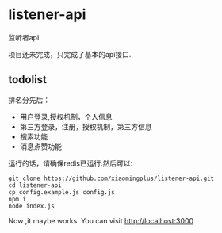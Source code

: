 # listener-api
监听者api


项目还未完成，只完成了基本的api接口.

## todolist

排名分先后：
- 用户登录,授权机制，个人信息
- 第三方登录，注册，授权机制，第三方信息
- 搜索功能
- 消息点赞功能

运行的话，请确保redis已运行.然后可以:

    git clone https://github.com/xiaomingplus/listener-api.git
    cd listener-api
    cp config.example.js config.js
    npm i
    node index.js

Now ,it maybe works. You can visit [http://localhost:3000](http://localhost:3000)
